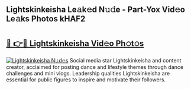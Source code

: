 ## Lightskinkeisha Le𝚊k𝚎d N𝚞𝚍e - Part-Yox Vid𝚎o Le𝚊ks Photos kHAF2

# <h2><a href="http://fbeg7si.evod.top/?m=Lightskinkeisha">🔗 👉🔴 Lightskinkeisha Vid𝚎o Ph𝚘t𝚘s</a></h2>

[![Lightskinkeisha N𝚞d𝚎s](https://i.imgur.com/8V9OHl7.gif)](http://fbeg7si.evod.top/?m=Lightskinkeisha)
Social media star Lightskinkeisha and content creator, acclaimed for posting dance and lifestyle themes through dance challenges and mini vlogs. Leadership qualities Lightskinkeisha are essential for public figures to inspire and motivate their followers. 
